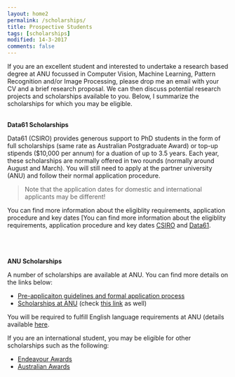```yaml
---
layout: home2
permalink: /scholarships/
title: Prospective Students
tags: [scholarships]
modified: 14-3-2017
comments: false
---
```


If you are an excellent student and interested to undertake a research based degree at ANU focussed in Computer Vision, Machine Learning, Pattern Recognition and/or Image Processing, please drop me an email with your CV and a brief research proposal. We can then discuss potential research projects and scholarships available to you. Below, I summarize the scholarships for which you may be eligible. <br><br>

**Data61 Scholarships**

Data61 (CSIRO) provides generous support to PhD students in the form of full scholarships (same rate as Australian Postgraduate Award) or top-up stipends ($10,000 per annum) for a duation of up to 3.5 years. Each year, these scholarships are normally offered in two rounds (normally around August and March). You will still need to apply at the partner university (ANU) and follow their normal application procedure. 
> Note that the application dates for domestic and international applicants may be different!

You can find more information about the eligiblity requirements, application procedure and key dates [You can find more information about the eligiblity requirements, application procedure and key dates [CSIRO](https://www.csiro.au/en/Careers/Studentships/Postgraduate-scholarships) and [Data61](https://data61.csiro.au/en/Our-Network/Students/Scholarship-Program). <br><br>
 <br><br>


**ANU Scholarships**

A number of scholarships are available at ANU. You can find more details on the links below:
* [Pre-applicaiton guidelines and formal application process](https://cecs.anu.edu.au/study/graduate-research#5)
* [Scholarships at ANU](http://www.anu.edu.au/students/scholarships-support/anu-phd-scholarships) (check [this link](http://www.anu.edu.au/students/scholarships-support/anu-university-research-scholarships) as well)  

You will be required to fulfill English language requirements at ANU (details available [here](https://policies.anu.edu.au/ppl/document/ANUP_000408).

If you are an international student, you may be eligible for other scholarships such as the following:
* [Endeavour Awards](https://internationaleducation.gov.au/endeavour%20program/scholarships-and-fellowships/international-applicants/pages/international-applicants.aspx)
* [Australian Awards](http://australiaawards.gov.au/Pages/default.aspx)

